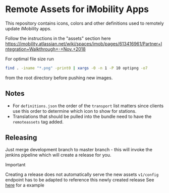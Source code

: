 # Remote Assets for iMobility Apps

This repository contains icons, colors and other definitions used to remotely
update iMobility apps.

Follow the instructions in the "assets" section here https://imobility.atlassian.net/wiki/spaces/imob/pages/613416961/Partner+Integration+Walkthrough+-+Nov.+2018

For optimal file size run

```bash
find . -iname "*.png" -print0 | xargs -0 -n 1 -P 10 optipng -o7
```

from the root directory before pushing new images.

## Notes
- For `definitions.json` the order of the `transport` list matters since clients use this order to determine which icon to show for stations.
- Translations that should be pulled into the bundle need to have the `remoteassets` tag added.

## Releasing

Just merge development branch to master branch - this will invoke 
the jenkins pipeline which will create a release for you.


> [!IMPORTANT]
> Creating a release does not automatically serve the new assets
> `v1/config` endpoint has to be adapted to reference this newly created release 
> See [here](https://github.com/i-mobility/backend/commit/08aa89a4eaeb2b77d20ca11901e80ec5509caec8) for a example 
